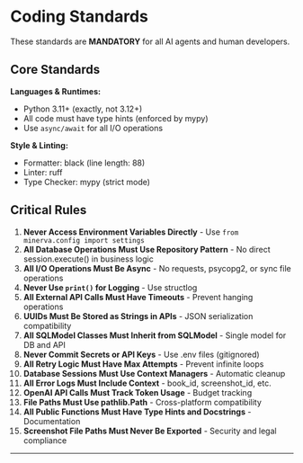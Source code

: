 # Coding Standards

These standards are **MANDATORY** for all AI agents and human developers.

## Core Standards

**Languages & Runtimes:**
- Python 3.11+ (exactly, not 3.12+)
- All code must have type hints (enforced by mypy)
- Use `async/await` for all I/O operations

**Style & Linting:**
- Formatter: black (line length: 88)
- Linter: ruff
- Type Checker: mypy (strict mode)

## Critical Rules

1. **Never Access Environment Variables Directly** - Use `from minerva.config import settings`
2. **All Database Operations Must Use Repository Pattern** - No direct session.execute() in business logic
3. **All I/O Operations Must Be Async** - No requests, psycopg2, or sync file operations
4. **Never Use `print()` for Logging** - Use structlog
5. **All External API Calls Must Have Timeouts** - Prevent hanging operations
6. **UUIDs Must Be Stored as Strings in APIs** - JSON serialization compatibility
7. **All SQLModel Classes Must Inherit from SQLModel** - Single model for DB and API
8. **Never Commit Secrets or API Keys** - Use .env files (gitignored)
9. **All Retry Logic Must Have Max Attempts** - Prevent infinite loops
10. **Database Sessions Must Use Context Managers** - Automatic cleanup
11. **All Error Logs Must Include Context** - book_id, screenshot_id, etc.
12. **OpenAI API Calls Must Track Token Usage** - Budget tracking
13. **File Paths Must Use pathlib.Path** - Cross-platform compatibility
14. **All Public Functions Must Have Type Hints and Docstrings** - Documentation
15. **Screenshot File Paths Must Never Be Exported** - Security and legal compliance

---
